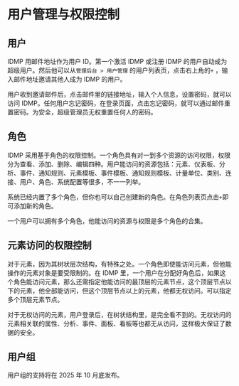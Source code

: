 # 用户管理与权限控制

## 用户

IDMP 用邮件地址作为用户 ID。第一个激活 IDMP 或注册 IDMP 的用户自动成为超级用户。然后他可以从`管理后台 > 用户管理` 的用户列表页，点击右上角的`+` ，输入邮件地址邀请其他人成为 IDMP 的用户。

用户收到邀请邮件后，点击邮件里的链接地址，输入个人信息，设置密码，就可以访问 IDMP。任何用户忘记密码，在登录页面，点击忘记密码，就可以通过邮件重置密码。为安全，超级管理员无权重置任何人的密码。

## 角色

IDMP 采用基于角色的权限控制。一个角色具有对一到多个资源的访问权限，权限分为查看、添加、删除、编辑四种。用户能访问的资源包括：元素、仪表板、分析、事件、通知规则、元素模板、事件模板、通知规则模板、计量单位、类别、连接、用户、角色、系统配置等很多，不一一列举。

系统已经内置了多个角色，但你也可以自己创建新的角色。在角色列表页点击`+`即可添加新的角色。

一个用户可以拥有多个角色，他能访问的资源与权限是多个角色的合集。

## 元素访问的权限控制

对于元素，因为其树状层次结构，有特殊之处。一个角色即使能访问元素，但他能操作的元素对象是要受限制的。在 IDMP 里，一个用户在分配好角色后，如果这个角色能访问元素，那么还需指定他能访问的最顶层的元素节点，这个顶层节点以下的元素，他全部能访问，但这个顶层节点以上的元素，他都无权访问。可以指定多个顶层元素节点。

对于无权访问的元素，用户登录后，在树状结构里，是完全看不到的。无权访问的元素相关联的属性、分析、事件、面板、看板等也都无从访问，这样极大保证了数据的安全。

## 用户组

用户组的支持将在 2025 年 10 月底发布。
